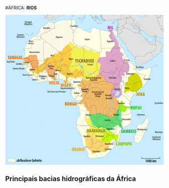 #ÁFRICA: **RIOS**

![Mapa África](media/img/africa-maps/africa-rivers.png)

## Principais bacias hidrográficas da África